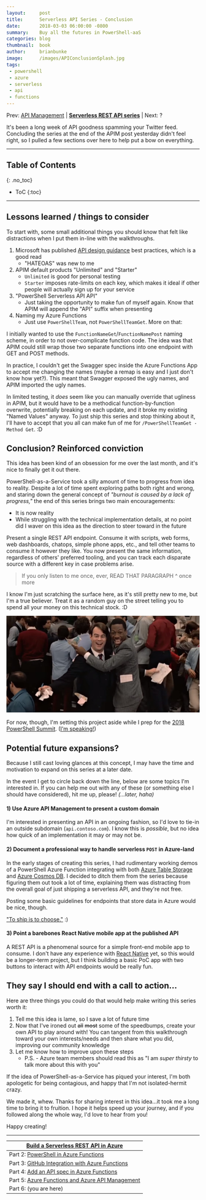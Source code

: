 ```yaml
---
layout:     post
title:      Serverless API Series - Conclusion
date:       2018-03-03 06:00:00 -0800
summary:    Buy all the futures in PowerShell-aaS
categories: blog
thumbnail:  book
author:     brianbunke
image:      /images/APIConclusionSplash.jpg
tags:
 - powershell
 - azure
 - serverless
 - api
 - functions
---
```


Prev: [API Management] \| **[Serverless REST API series]** \| Next: ?

It's been a long week of API goodness spamming your Twitter feed. Concluding the series at the end of the APIM post yesterday didn't feel right, so I pulled a few sections over here to help put a bow on everything.

---

## Table of Contents
{: .no_toc}

- ToC
{:toc}

---

## Lessons learned / things to consider

To start with, some small additional things you should know that felt like distractions when I put them in-line with the walkthroughs.

1. Microsoft has published [API design guidance] best practices, which is a good read
    - "HATEOAS" was new to me
2. APIM default products "Unlimited" and "Starter"
    - `Unlimited` is good for personal testing
    - `Starter` imposes rate-limits on each key, which makes it ideal if other people will actually sign up for your service
3. "PowerShell Serverless API API"
    - Just taking the opportunity to make fun of myself again. Know that APIM will append the "API" suffix when presenting
4. Naming my Azure Functions
    - Just use `PowerShellTeam`, not `PowerShellTeamGet`. More on that:

I initially wanted to use the `FunctionNameGet`/`FunctionNamePost` naming scheme, in order to not over-complicate function code. The idea was that APIM could still wrap those two separate functions into one endpoint with GET and POST methods.

In practice, I couldn't get the Swagger spec inside the Azure Functions App to accept me changing the names (maybe a remap is easy and I just don't know how yet?). This meant that Swagger exposed the ugly names, and APIM imported the ugly names.

In limited testing, it _does_ seem like you can manually override that ugliness in APIM, but it would have to be a methodical function-by-function overwrite, potentially breaking on each update, and it broke my existing "Named Values" anyway. To just ship this series and stop thinking about it, I'll have to accept that you all can make fun of me for `/PowerShellTeamGet -Method Get`. :D

## Conclusion? Reinforced conviction

This idea has been kind of an obsession for me over the last month, and it's nice to finally get it out there.

PowerShell-as-a-Service took a silly amount of time to progress from idea to reality. Despite a lot of time spent exploring paths both right and wrong, and staring down the general concept of _"burnout is caused by a lack of progress,"_ the end of this series brings two main encouragements:

- It is now reality
- While struggling with the technical implementation details, at no point did I waver on this idea as the direction to steer toward in the future

Present a single REST API endpoint. Consume it with scripts, web forms, web dashboards, chatops, simple phone apps, etc., and tell other teams to consume it however they like. You now present the same information, regardless of others' preferred tooling, and you can track each disparate source with a different key in case problems arise.

> If you only listen to me once, ever, READ THAT PARAGRAPH ^ once more

I know I'm just scratching the surface here, as it's still pretty new to me, but I'm a true believer. Treat it as a random guy on the street telling you to spend all your money on this technical stock. :D

[![tradingplaces](/images/APIConclusionSplash.jpg)](/images/APIConclusionSplash.jpg)

For now, though, I'm setting this project aside while I prep for the [2018 PowerShell Summit]. ([I'm speaking!])

## Potential future expansions?

Because I still cast loving glances at this concept, I may have the time and motivation to expand on this series at a later date.

In the event I get to circle back down the line, below are some topics I'm interested in. If you can help me out with any of these (or something else I should have considered), hit me up, please! _(...later, haha)_

#### 1) Use Azure API Management to present a custom domain

I'm interested in presenting an API in an ongoing fashion, so I'd love to tie-in an outside subdomain (`api.contoso.com`). I know this is _possible_, but no idea how quick of an implementation it may or may not be.

#### 2) Document a professional way to handle serverless `POST` in Azure-land

In the early stages of creating this series, I had rudimentary working demos of a PowerShell Azure Function integrating with both [Azure Table Storage] and [Azure Cosmos DB]. I decided to ditch them from the series because figuring them out took a lot of time, explaining them was distracting from the overall goal of just shipping a serverless API, and they're not free.

Posting some basic guidelines for endpoints that store data in Azure would be nice, though.

["To ship is to choose."] :)

#### 3) Point a barebones React Native mobile app at the published API

A REST API is a phenomenal source for a simple front-end mobile app to consume. I don't have any experience with [React Native] yet, so this would be a longer-term project, but I think building a basic PoC app with two buttons to interact with API endpoints would be really fun.

## They say I should end with a call to action...

Here are three things you could do that would help make writing this series worth it:

1. Tell me this idea is lame, so I save a lot of future time
2. Now that I've ironed out ~~all~~ ~~most~~ some of the speedbumps, create your own API to play around with! You can tangent from this walkthrough toward your own interests/needs and then share what you did, improving our community knowledge
3. Let me know how to improve upon these steps
    - P.S. - Azure team members should read this as "I am _super thirsty_ to talk more about this with you"

If the idea of PowerShell-as-a-Service has piqued your interest, I'm both apologetic for being contagious, and happy that I'm not isolated-hermit crazy.

We made it, whew. Thanks for sharing interest in this idea...it took me a long time to bring it to fruition. I hope it helps speed up your journey, and if you followed along the whole way, I'd love to hear from you!

Happy creating!

---

|[Build a Serverless REST API in Azure]|
|---|
| Part 2: [PowerShell in Azure Functions] |
| Part 3: [GitHub Integration with Azure Functions] |
| Part 4: [Add an API spec in Azure Functions] |
| Part 5: [Azure Functions and Azure API Management] |
| Part 6: (you are here) |



[API design guidance]: https://docs.microsoft.com/en-us/azure/architecture/best-practices/api-design

[2018 PowerShell Summit]: https://powershelldevopsglobalsummit2018.sched.com/
[I'm speaking!]: https://powershelldevopsglobalsummit2018.sched.com/event/CrVR/how-to-love-unit-testing
[Azure Table Storage]: https://azure.microsoft.com/en-us/services/storage/tables/
[Azure Cosmos DB]: https://docs.microsoft.com/en-us/azure/cosmos-db/introduction
["To ship is to choose."]: http://www.jsnover.com/blog/2011/12/18/iranian-drone-hack-and-technical-debt/
[React Native]: https://facebook.github.io/react-native/

[Serverless REST API series]:               /blog/2018/02/26/serverless-api-in-azure/
[Build a Serverless REST API in Azure]:     /blog/2018/02/26/serverless-api-in-azure/
[PowerShell in Azure Functions]:            /blog/2018/02/27/powershell-in-azure-functions/
[GitHub Integration with Azure Functions]:  /blog/2018/02/28/github-integration-with-azure-functions/
[Add an API spec in Azure Functions]:       /blog/2018/03/01/azure-functions-swagger-spec/
[API Management]:                           /blog/2018/03/02/azure-functions-api-management/
[Azure Functions and Azure API Management]: /blog/2018/03/02/azure-functions-api-management/
